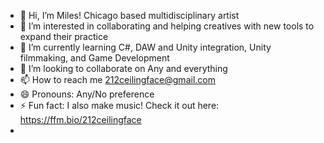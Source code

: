- 👋 Hi, I’m Miles! Chicago based multidisciplinary artist
- 👀 I’m interested in collaborating and helping creatives with new tools to expand their practice 
- 🌱 I’m currently learning C#, DAW and Unity integration, Unity filmmaking, and Game Development 
- 💞️ I’m looking to collaborate on Any and everything
- 📫 How to reach me 212ceilingface@gmail.com
- 😄 Pronouns: Any/No preference
- ⚡ Fun fact: I also make music! Check it out here: https://ffm.bio/212ceilingface
- 

<!---
212ceilingface/212ceilingface is a ✨ special ✨ repository because its `README.md` (this file) appears on your GitHub profile.
You can click the Preview link to take a look at your changes.
--->
